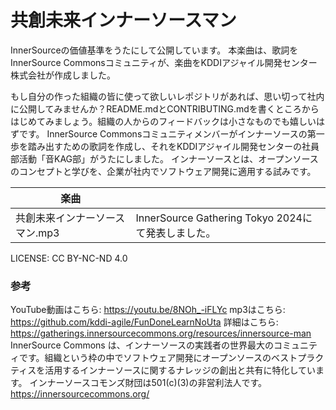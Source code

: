 # 共創未来インナーソースマン

InnerSourceの価値基準をうたにして公開しています。
本楽曲は、歌詞をInnerSource Commonsコミュニティが、楽曲をKDDIアジャイル開発センター株式会社が作成しました。


もし自分の作った組織の皆に使って欲しいレポジトリがあれば、思い切って社内に公開してみませんか？README.mdとCONTRIBUTING.mdを書くところからはじめてみましょう。組織の人からのフィードバックは小さなものでも嬉しいはずです。
InnerSource Commonsコミュニティメンバーがインナーソースの第一歩を踏み出すための歌詞を作成し、それをKDDIアジャイル開発センターの社員部活動「音KAG部」がうたにしました。
インナーソースとは、オープンソースのコンセプトと学びを、企業が社内でソフトウェア開発に適用する試みです。

|  楽曲  |    |
| ---- | ---- |
|  共創未来インナーソースマン.mp3 |  InnerSource Gathering Tokyo 2024にて発表しました。  |

LICENSE: CC BY-NC-ND 4.0


### 参考

YouTube動画はこちら: https://youtu.be/8NOh_-iFLYc
mp3はこちら: https://github.com/kddi-agile/FunDoneLearnNoUta
詳細はこちら: https://gatherings.innersourcecommons.org/resources/innersource-man
InnerSource Commons は、インナーソースの実践者の世界最大のコミュニティです。組織という枠の中でソフトウェア開発にオープンソースのベストプラクティスを活用するインナーソースに関するナレッジの創出と共有に特化しています。 インナーソースコモンズ財団は501(c)(3)の非営利法人です。<https://innersourcecommons.org/>
